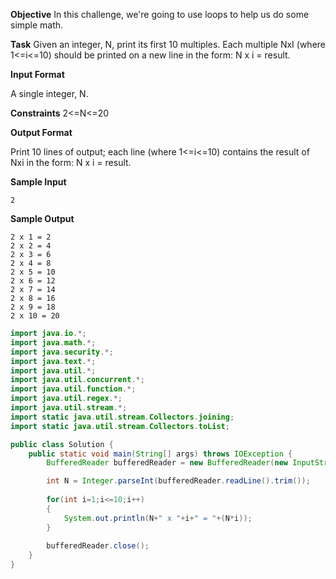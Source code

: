 **Objective**
In this challenge, we're going to use loops to help us do some simple math.

**Task**
Given an integer, N, print its first 10 multiples. Each multiple NxI (where 1<=i<=10) should be printed on a new line in the form: N x i = result.

**Input Format**

A single integer, N.

**Constraints**
2<=N<=20

**Output Format**

Print 10 lines of output; each line  (where 1<=i<=10) contains the result of Nxi in the form:
N x i = result.

**Sample Input**
```
2
```
**Sample Output**
```
2 x 1 = 2
2 x 2 = 4
2 x 3 = 6
2 x 4 = 8
2 x 5 = 10
2 x 6 = 12
2 x 7 = 14
2 x 8 = 16
2 x 9 = 18
2 x 10 = 20
```

```java
import java.io.*;
import java.math.*;
import java.security.*;
import java.text.*;
import java.util.*;
import java.util.concurrent.*;
import java.util.function.*;
import java.util.regex.*;
import java.util.stream.*;
import static java.util.stream.Collectors.joining;
import static java.util.stream.Collectors.toList;

public class Solution {
    public static void main(String[] args) throws IOException {
        BufferedReader bufferedReader = new BufferedReader(new InputStreamReader(System.in));

        int N = Integer.parseInt(bufferedReader.readLine().trim());
        
        for(int i=1;i<=10;i++)
        {
            System.out.println(N+" x "+i+" = "+(N*i));
        }
        
        bufferedReader.close();
    }
} 
```

